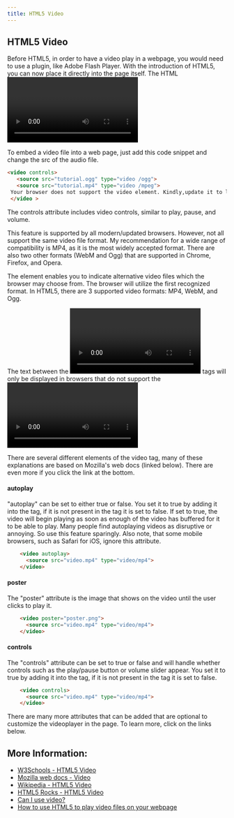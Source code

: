 ```yaml
---
title: HTML5 Video
---
```

## HTML5 Video


Before HTML5, in order to have a video play in a webpage, you would need to use a plugin, like Adobe Flash Player. With the introduction of HTML5, you can now place it directly into the page itself.
The HTML <video> tag is used to embed video in web documents. It may contain one or more video sources, represented using the src attribute or the [source](<source>) element.


 To embed a video file into a web page, just add this code snippet and change the src of the audio file.

 ```html
 <video controls>
    <source src="tutorial.ogg" type="video /ogg">
    <source src="tutorial.mp4" type="video /mpeg">
  Your browser does not support the video element. Kindly,update it to latest version.
  </video >
```

The controls attribute includes video controls, similar to play, pause, and volume.

This feature is supported by all modern/updated browsers. However, not all support the same video file format. My recommendation for a wide range of compatibility is MP4, as it is the most widely accepted format. There are also two other formats (WebM and Ogg) that are supported in Chrome, Firefox, and Opera.

The <source> element enables you to indicate alternative video files which the browser may choose from. The browser will utilize the first recognized format.
In HTML5, there are 3 supported video formats: MP4, WebM, and Ogg.

The text between the <video> and </video> tags will only be displayed in browsers that do not support the <video> element.
Since this is html5, some browsers do not support it. You can check the support at https://caniuse.com/#search=audio.


There are several different elements of the video tag, many of these explanations are based on Mozilla's web docs (linked below). There are even more if you click the link at the bottom.

#### autoplay

"autoplay" can be set to either true or false. You set it to true by adding it into the tag, if it is not present in the tag it is set to false. If set to true, the video will begin playing as soon as enough of the video has buffered for it to be able to play. Many people find autoplaying videos as disruptive or annoying. So use this feature sparingly. Also note, that some mobile browsers, such as Safari for iOS, ignore this attribute.

```html
    <video autoplay>
      <source src="video.mp4" type="video/mp4">
    </video>
```

#### poster

The "poster" attribute is the image that shows on the video until the user clicks to play it.

```html
    <video poster="poster.png">
      <source src="video.mp4" type="video/mp4">
    </video>
```

#### controls

The "controls" attribute can be set to true or false and will handle whether controls such as the play/pause button or volume slider appear. You set it to true by adding it into the tag, if it is not present in the tag it is set to false.

```html
    <video controls>
      <source src="video.mp4" type="video/mp4">
    </video>
```

There are many more attributes that can be added that are optional to customize the videoplayer in the page. To learn more, click on the links below.

## More Information:

- <a href="https://www.w3schools.com/html/html5_video.asp" target="_blank">W3Schools - HTML5 Video</a>
- <a href="https://developer.mozilla.org/en-US/docs/Web/HTML/Element/video" target="_blank">Mozilla web docs - Video</a>
- <a href="https://en.wikipedia.org/wiki/HTML5_video" target="_blank">Wikipedia - HTML5 Video</a>
- <a href="https://www.html5rocks.com/en/tutorials/video/basics/" target="_blank">HTML5 Rocks - HTML5 Video</a>
- [Can I use video?](https://caniuse.com/#search=video)
- [How to use HTML5 to play video files on your webpage](https://docs.microsoft.com/en-us/previous-versions/windows/internet-explorer/ie-developer/samples/hh924821(v=vs.85))
